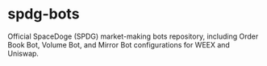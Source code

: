 # spdg-bots
Official SpaceDoge (SPDG) market-making bots repository, including Order Book Bot, Volume Bot, and Mirror Bot configurations for WEEX and Uniswap.
